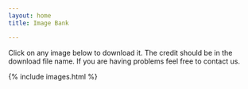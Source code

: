 ```yaml
---
layout: home
title: Image Bank

---
```

Click on any image below to download it. The credit should be in the download file name. If you are having problems feel free to contact us.

<section class="images">{% include images.html %}</section>